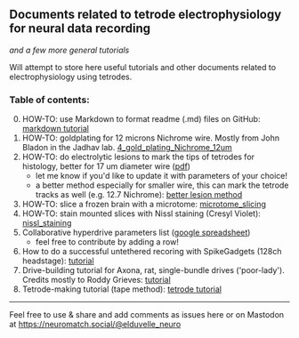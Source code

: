 ## Documents related to tetrode electrophysiology for neural data recording
*and a few more general tutorials*


Will attempt to store here useful tutorials and other documents related to electrophysiology using tetrodes. 

### Table of contents:
0. HOW-TO: use Markdown to format readme (.md) files on GitHub: [markdown tutorial](https://github.com/elduvelle/ephys_tutorials/blob/main/0_markdown_tutorial.md)
1. HOW-TO: goldplating for 12 microns Nichrome wire. Mostly from John Bladon in the Jadhav lab. [4_gold_plating_Nichrome_12um](https://github.com/elduvelle/ephys_tutorials/blob/main/1_gold_plating_Nichrome_12um.md)
2. HOW-TO: do electrolytic lesions to mark the tips of tetrodes for histology, better for 17 um diameter wire ([pdf](https://github.com/elduvelle/ephys_tutorials/blob/main/Tutorial%20for%20tetrode%20electrolytic%20lesions.pdf))
    - let me know if you'd like to update it with parameters of your choice!
    - a better method especially for smaller wire, this can mark the tetrode tracks as well (e.g. 12.7 Nichrome): [better lesion method](https://github.com/elduvelle/ephys_tutorials/blob/main/3_better_lesion_making_tutorial.md)
3. HOW-TO: slice a frozen brain with a microtome: [microtome_slicing](https://github.com/elduvelle/ephys_tutorials/blob/main/4_microtome_slicing.md)
4. HOW-TO: stain mounted slices with Nissl staining (Cresyl Violet): [nissl_staining](https://github.com/elduvelle/ephys_tutorials/blob/main/5_nissl_staining.md)
5. Collaborative hyperdrive parameters list ([google spreadsheet](https://docs.google.com/spreadsheets/d/1_RQzEL3dPUSTLOz9AyFzJbuIaXmG7jZLt3z06Fllemc/edit#gid=0))
    - feel free to contribute by adding a row!
6. How to do a successful untethered recoring with SpikeGadgets (128ch headstage): [tutorial](https://github.com/elduvelle/ephys_tutorials/blob/main/SpikeGadgets/record_Trodes_untethered.md)
7. Drive-building tutorial for Axona, rat, single-bundle drives ('poor-lady'). Credits mostly to Roddy Grieves: [tutorial](https://github.com/elduvelle/ephys_tutorials/blob/main/7_Axona_bundle_drive-building_tutorial.pdf)
8. Tetrode-making tutorial (tape method): [tetrode tutorial](https://github.com/elduvelle/ephys_tutorials/blob/main/8_tetrode-making_tutorial)

-----------------
Feel free to use & share and add comments as issues here or on Mastodon at https://neuromatch.social/@elduvelle_neuro 

